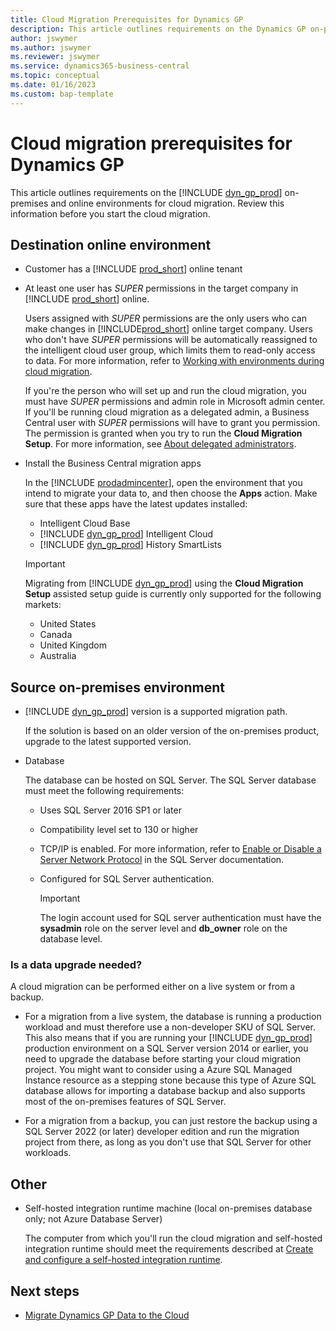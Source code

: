 ```yaml
---
title: Cloud Migration Prerequisites for Dynamics GP
description: This article outlines requirements on the Dynamics GP on-premises and online environments for cloud migration.
author: jswymer 
ms.author: jswymer
ms.reviewer: jswymer
ms.service: dynamics365-business-central
ms.topic: conceptual
ms.date: 01/16/2023
ms.custom: bap-template
---
```


# Cloud migration prerequisites for Dynamics GP

This article outlines requirements on the [!INCLUDE [dyn_gp_prod](../includes/dyn_gp_prod.md)] on-premises and online environments for cloud migration. Review this information before you start the cloud migration. 

## Destination online environment

- Customer has a [!INCLUDE [prod_short](../includes/prod_short.md)] online tenant  

- At least one user has *SUPER* permissions in the target company in [!INCLUDE [prod_short](../includes/prod_short.md)] online.

  Users assigned with *SUPER* permissions are the only users who can make changes in [!INCLUDE[prod_short](../developer/includes/prod_short.md)] online target company. Users who don't have *SUPER* permissions will be automatically reassigned to the intelligent cloud user group, which limits them to read-only access to data. For more information, refer to [Working with environments during cloud migration](migrate-business-central-on-premises.md#working-with-environments-during-cloud-migration). 

  If you're the person who will set up and run the cloud migration, you must have *SUPER* permissions and admin role in Microsoft admin center. If you'll be running cloud migration as a delegated admin, a Business Central user with *SUPER* permissions will have to grant you permission. The permission is granted when you try to run the **Cloud Migration Setup**. For more information, see [About delegated administrators](migration-setup.md#about-delegated-administrators).

- Install the Business Central migration apps 

  In the [!INCLUDE [prodadmincenter](../developer/includes/prodadmincenter.md)], open the environment that you intend to migrate your data to, and then choose the **Apps** action. Make sure that these apps have the latest updates installed:

  - Intelligent Cloud Base  
  - [!INCLUDE [dyn_gp_prod](../includes/dyn_gp_prod.md)] Intelligent Cloud  
  - [!INCLUDE [dyn_gp_prod](../includes/dyn_gp_prod.md)] History SmartLists  

  > [!IMPORTANT]
  > Migrating from [!INCLUDE [dyn_gp_prod](../includes/dyn_gp_prod.md)] using the **Cloud Migration Setup** assisted setup guide is currently only supported for the following markets:  
  >
  > - United States
  > - Canada
  > - United Kingdom
  > - Australia

## Source on-premises environment

- [!INCLUDE [dyn_gp_prod](../includes/dyn_gp_prod.md)] version is a supported migration path.

  If the solution is based on an older version of the on-premises product, upgrade to the latest supported version.

- Database

  <!--The database can be hosted on SQL Server or Azure SQL Database.-->  

  The database can be hosted on SQL Server. The SQL Server database must meet the following requirements:
  - Uses SQL Server 2016 SP1 or later
  - Compatibility level set to 130 or higher
  - TCP/IP is enabled. For more information, refer to [Enable or Disable a Server Network Protocol](/sql/database-engine/configure-windows/enable-or-disable-a-server-network-protocol) in the SQL Server documentation. 
  - Configured for SQL Server authentication.

    > [!IMPORTANT]
    > The login account used for SQL server authentication must have the **sysadmin** role on the server level and **db_owner** role on the database level.

### Is a data upgrade needed?

A cloud migration can be performed either on a live system or from a backup. 
 
- For a migration from a live system, the database is running a production workload and must therefore use a non-developer SKU of SQL Server. This also means that if you are running your [!INCLUDE [dyn_gp_prod](../includes/dyn_gp_prod.md)] production environment on a SQL Server version 2014 or earlier, you need to upgrade the database before starting your cloud migration project. You might want to consider using a Azure SQL Managed Instance resource as a stepping stone because this type of Azure SQL database allows for importing a database backup and also supports most of the on-premises features of SQL Server. 
 
- For a migration from a backup, you can just restore the backup using a SQL Server 2022 (or later) developer edition and run the migration project from there, as long as you don't use that SQL Server for other workloads.


## Other

- Self-hosted integration runtime machine (local on-premises database only; not Azure Database Server)

   The computer from which you'll run the cloud migration and self-hosted integration runtime should meet the requirements described at [Create and configure a self-hosted integration runtime](/azure/data-factory/create-self-hosted-integration-runtime?tabs=data-factory#prerequisites).

## Next steps

- [Migrate Dynamics GP Data to the Cloud](migrate-dynamics-gp.md)  
